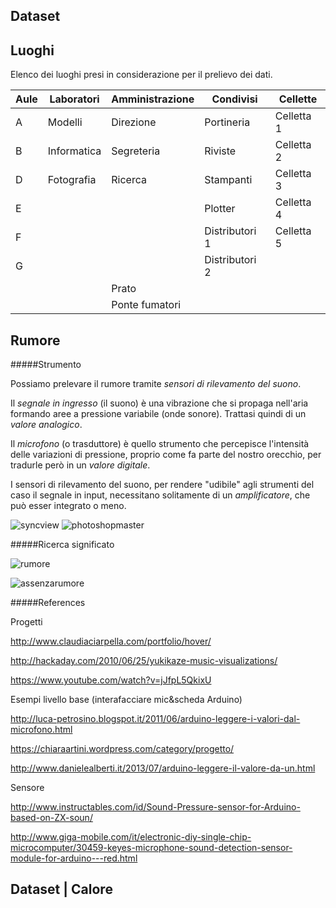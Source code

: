 ## Dataset

## Luoghi

Elenco dei luoghi presi in considerazione per il prelievo dei dati.

Aule | Laboratori | Amministrazione | Condivisi | Cellette
---------- | ----------- | ----------- | ----------- | -----------
A | Modelli | Direzione | Portineria | Celletta 1 
B | Informatica | Segreteria | Riviste | Celletta 2
D | Fotografia | Ricerca | Stampanti | Celletta 3
E |    |   | Plotter | Celletta 4
F |   |   | Distributori 1 | Celletta 5
G |   |   | Distributori 2 |  
  |   |   | Prato |  
  |   |   | Ponte fumatori | 

## Rumore

#####Strumento

Possiamo prelevare il rumore tramite _sensori di rilevamento del suono_.

Il _segnale in ingresso_ (il suono) è una vibrazione che si propaga nell'aria formando aree a pressione variabile (onde sonore). Trattasi quindi di un _valore analogico_.

Il _microfono_ (o trasduttore) è quello strumento che percepisce l'intensità delle variazioni di pressione, proprio come fa parte del nostro orecchio, per tradurle però in un _valore digitale_.

I sensori di rilevamento del suono, per rendere "udibile" agli strumenti del caso il segnale in input, necessitano solitamente di un _amplificatore_, che può esser integrato o meno.

![syncview](http://i.imgur.com/OIBm5vt.jpg?1)
![photoshopmaster](http://i.imgur.com/GuZEYaE.jpg?1)

#####Ricerca significato

![rumore](http://i.imgur.com/eeZg84x.jpg?1)

![assenzarumore](http://i.imgur.com/eeZg84x.jpg?1)

#####References

Progetti

http://www.claudiaciarpella.com/portfolio/hover/

http://hackaday.com/2010/06/25/yukikaze-music-visualizations/

https://www.youtube.com/watch?v=jJfpL5QkixU

Esempi livello base (interafacciare mic&scheda Arduino)

http://luca-petrosino.blogspot.it/2011/06/arduino-leggere-i-valori-dal-microfono.html

https://chiaraartini.wordpress.com/category/progetto/

http://www.danielealberti.it/2013/07/arduino-leggere-il-valore-da-un.html

Sensore

http://www.instructables.com/id/Sound-Pressure-sensor-for-Arduino-based-on-ZX-soun/

http://www.giga-mobile.com/it/electronic-diy-single-chip-microcomputer/30459-keyes-microphone-sound-detection-sensor-module-for-arduino---red.html

## Dataset | Calore
